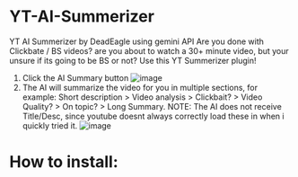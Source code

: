 # YT-AI-Summerizer
YT AI Summerizer by DeadEagle using gemini API
Are you done with Clickbate / BS videos? are you about to watch a 30+ minute video, but your unsure if its going to be BS or not?
Use this YT Summerizer plugin!
1. Click the AI Summary button
![image](https://github.com/user-attachments/assets/b0d6f40e-9f87-4616-af86-005528508b2d)
2. The AI will summarize the video for you in multiple sections, for example: Short description > Video analysis > Clickbait? > Video Quality? > On topic? > Long Summary.
NOTE: The AI does not receive Title/Desc, since youtube doesnt always correctly load these in when i quickly tried it.
![image](https://github.com/user-attachments/assets/aaf9d626-52c2-4550-b409-c47129d0ba87)

# How to install:

